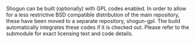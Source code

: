 Shogun can be built (optionally) with GPL codes enabled.
In order to allow for a less restrictive BSD compatible distribution of the
main repository, these have been moved to a separate repository, shogun-gpl.
The build automatically integrates these codes if it is checked out.
Please refer to the submodule for exact licensing text and code details.
